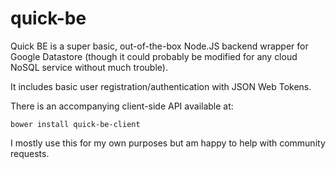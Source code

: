 # quick-be

Quick BE is a super basic, out-of-the-box Node.JS backend wrapper for Google Datastore (though it could
probably be modified for any cloud NoSQL service without much trouble).

It includes basic user registration/authentication with JSON Web Tokens.

There is an accompanying client-side API available at:

```
bower install quick-be-client
```

I mostly use this for my own purposes but am happy to help with community requests.